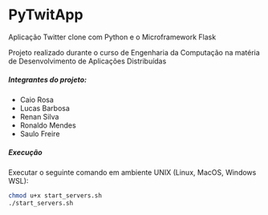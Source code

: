 # PyTwitApp
Aplicação Twitter clone com Python e o Microframework Flask

Projeto realizado durante o curso de Engenharia da Computação na matéria de Desenvolvimento de Aplicações Distribuídas

##### Integrantes do projeto:
- Caio Rosa
- Lucas Barbosa
- Renan Silva
- Ronaldo Mendes
- Saulo Freire

##### Execução

Executar o seguinte comando em ambiente UNIX (Linux, MacOS, Windows WSL):
```bash
chmod u+x start_servers.sh
./start_servers.sh
```